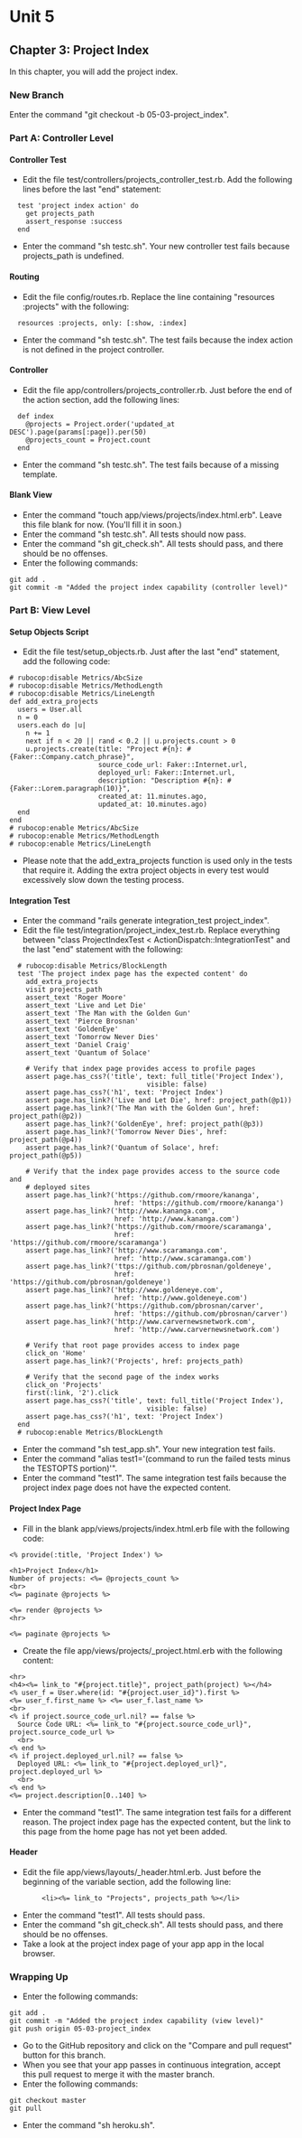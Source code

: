 # Unit 5
## Chapter 3: Project Index

In this chapter, you will add the project index.

### New Branch
Enter the command "git checkout -b 05-03-project_index".

### Part A: Controller Level

#### Controller Test
* Edit the file test/controllers/projects_controller_test.rb.  Add the following lines before the last "end" statement:
```
  test 'project index action' do
    get projects_path
    assert_response :success
  end
```
* Enter the command "sh testc.sh".  Your new controller test fails because projects_path is undefined.

#### Routing
* Edit the file config/routes.rb.  Replace the line containing "resources :projects" with the following:
```
  resources :projects, only: [:show, :index]
```
* Enter the command "sh testc.sh".  The test fails because the index action is not defined in the project controller.

#### Controller
* Edit the file app/controllers/projects_controller.rb.  Just before the end of the action section, add the following lines:
```
  def index
    @projects = Project.order('updated_at DESC').page(params[:page]).per(50)
    @projects_count = Project.count
  end
```
* Enter the command "sh testc.sh".  The test fails because of a missing template.

#### Blank View
* Enter the command "touch app/views/projects/index.html.erb".  Leave this file blank for now.  (You'll fill it in soon.)
* Enter the command "sh testc.sh".  All tests should now pass.
* Enter the command "sh git_check.sh".  All tests should pass, and there should be no offenses.
* Enter the following commands:
```
git add .
git commit -m "Added the project index capability (controller level)"
```

### Part B: View Level

#### Setup Objects Script
* Edit the file test/setup_objects.rb.  Just after the last "end" statement, add the following code:
```
# rubocop:disable Metrics/AbcSize
# rubocop:disable Metrics/MethodLength
# rubocop:disable Metrics/LineLength
def add_extra_projects
  users = User.all
  n = 0
  users.each do |u|
    n += 1
    next if n < 20 || rand < 0.2 || u.projects.count > 0
    u.projects.create(title: "Project #{n}: #{Faker::Company.catch_phrase}",
                      source_code_url: Faker::Internet.url,
                      deployed_url: Faker::Internet.url,
                      description: "Description #{n}: #{Faker::Lorem.paragraph(10)}",
                      created_at: 11.minutes.ago,
                      updated_at: 10.minutes.ago)
  end
end
# rubocop:enable Metrics/AbcSize
# rubocop:enable Metrics/MethodLength
# rubocop:enable Metrics/LineLength
```
* Please note that the add_extra_projects function is used only in the tests that require it.  Adding the extra project objects in every test would excessively slow down the testing process.

#### Integration Test
* Enter the command "rails generate integration_test project_index".
* Edit the file test/integration/project_index_test.rb.  Replace everything between "class ProjectIndexTest < ActionDispatch::IntegrationTest" and the last "end" statement with the following:
```
  # rubocop:disable Metrics/BlockLength
  test 'The project index page has the expected content' do
    add_extra_projects
    visit projects_path
    assert_text 'Roger Moore'
    assert_text 'Live and Let Die'
    assert_text 'The Man with the Golden Gun'
    assert_text 'Pierce Brosnan'
    assert_text 'GoldenEye'
    assert_text 'Tomorrow Never Dies'
    assert_text 'Daniel Craig'
    assert_text 'Quantum of Solace'

    # Verify that index page provides access to profile pages
    assert page.has_css?('title', text: full_title('Project Index'),
                                  visible: false)
    assert page.has_css?('h1', text: 'Project Index')
    assert page.has_link?('Live and Let Die', href: project_path(@p1))
    assert page.has_link?('The Man with the Golden Gun', href: project_path(@p2))
    assert page.has_link?('GoldenEye', href: project_path(@p3))
    assert page.has_link?('Tomorrow Never Dies', href: project_path(@p4))
    assert page.has_link?('Quantum of Solace', href: project_path(@p5))

    # Verify that the index page provides access to the source code and
    # deployed sites
    assert page.has_link?('https://github.com/rmoore/kananga',
                          href: 'https://github.com/rmoore/kananga')
    assert page.has_link?('http://www.kananga.com',
                          href: 'http://www.kananga.com')
    assert page.has_link?('https://github.com/rmoore/scaramanga',
                          href: 'https://github.com/rmoore/scaramanga')
    assert page.has_link?('http://www.scaramanga.com',
                          href: 'http://www.scaramanga.com')
    assert page.has_link?('ttps://github.com/pbrosnan/goldeneye',
                          href: 'https://github.com/pbrosnan/goldeneye')
    assert page.has_link?('http://www.goldeneye.com',
                          href: 'http://www.goldeneye.com')
    assert page.has_link?('https://github.com/pbrosnan/carver',
                          href: 'https://github.com/pbrosnan/carver')
    assert page.has_link?('http://www.carvernewsnetwork.com',
                          href: 'http://www.carvernewsnetwork.com')

    # Verify that root page provides access to index page
    click_on 'Home'
    assert page.has_link?('Projects', href: projects_path)

    # Verify that the second page of the index works
    click_on 'Projects'
    first(:link, '2').click
    assert page.has_css?('title', text: full_title('Project Index'),
                                  visible: false)
    assert page.has_css?('h1', text: 'Project Index')
  end
  # rubocop:enable Metrics/BlockLength
```
* Enter the command "sh test_app.sh".  Your new integration test fails.
* Enter the command "alias test1='(command to run the failed tests minus the TESTOPTS portion)'".
* Enter the command "test1".  The same integration test fails because the project index page does not have the expected content.

#### Project Index Page
* Fill in the blank app/views/projects/index.html.erb file with the following code:
```
<% provide(:title, 'Project Index') %>

<h1>Project Index</h1>
Number of projects: <%= @projects_count %>
<br>
<%= paginate @projects %>

<%= render @projects %>
<hr>

<%= paginate @projects %>
```
* Create the file app/views/projects/_project.html.erb with the following content:
```
<hr>
<h4><%= link_to "#{project.title}", project_path(project) %></h4>
<% user_f = User.where(id: "#{project.user_id}").first %>
<%= user_f.first_name %> <%= user_f.last_name %>
<br>
<% if project.source_code_url.nil? == false %>
  Source Code URL: <%= link_to "#{project.source_code_url}", project.source_code_url %>
  <br>
<% end %>
<% if project.deployed_url.nil? == false %>
  Deployed URL: <%= link_to "#{project.deployed_url}", project.deployed_url %>
  <br>
<% end %>
<%= project.description[0..140] %>
```
* Enter the command "test1".  The same integration test fails for a different reason.  The project index page has the expected content, but the link to this page from the home page has not yet been added.

#### Header
* Edit the file app/views/layouts/_header.html.erb.  Just before the beginning of the variable section, add the following line:
```
        <li><%= link_to "Projects", projects_path %></li>
```
* Enter the command "test1".  All tests should pass.
* Enter the command "sh git_check.sh".  All tests should pass, and there should be no offenses.
* Take a look at the project index page of your app app in the local browser.

### Wrapping Up
* Enter the following commands:
```
git add .
git commit -m "Added the project index capability (view level)"
git push origin 05-03-project_index
```
* Go to the GitHub repository and click on the "Compare and pull request" button for this branch.
* When you see that your app passes in continuous integration, accept this pull request to merge it with the master branch.
* Enter the following commands:
```
git checkout master
git pull
```
* Enter the command "sh heroku.sh".
